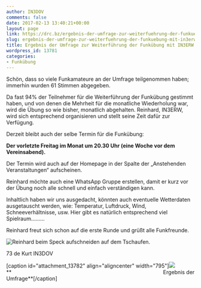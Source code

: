 ```yaml
---
author: IN3DOV
comments: false
date: 2017-02-13 13:40:21+00:00
layout: page
link: https://drc.bz/ergebnis-der-umfrage-zur-weiterfuehrung-der-funkuebung-mit-in3erw/
slug: ergebnis-der-umfrage-zur-weiterfuehrung-der-funkuebung-mit-in3erw
title: Ergebnis der Umfrage zur Weiterführung der Funkübung mit IN3ERW
wordpress_id: 13781
categories:
- Funkübung
---
```


Schön, dass so viele Funkamateure an der Umfrage teilgenommen haben; immerhin wurden 61 Stimmen abgegeben.

Da fast 94% der Teilnehmer für die Weiterführung der Funkübung gestimmt haben, und von denen die Mehrheit für die monatliche Wiederholung war, wird die Übung so wie bisher, monatlich abgehalten. Reinhard, IN3ERW, wird sich entsprechend organisieren und stellt seine Zeit dafür zur Verfügung.

Derzeit bleibt auch der selbe Termin für die Funkübung:


**Der vorletzte Freitag im Monat um 20.30 Uhr (eine Woche vor dem Vereinsabend).**


Der Termin wird auch auf der Homepage in der Spalte der „Anstehenden Veranstaltungen“ aufscheinen.

Reinhard möchte auch eine WhatsApp Gruppe erstellen, damit er kurz vor der Übung noch alle schnell und einfach verständigen kann.

Inhaltlich haben wir uns ausgedacht, könnten auch eventuelle Wetterdaten ausgetauscht werden, wie: Temperatur, Luftdruck, Wind, Schneeverhältnisse, usw. Hier gibt es natürlich entsprechend viel Spielraum.........

Reinhard freut sich schon auf die erste Runde und grüßt alle Funkfreunde.

![Reinhard beim Speck aufschneiden auf dem Tschaufen.](https://drc.bz/wp-content/uploads/wppa/5170.jpg?ver=3)

73 de Kurt IN3DOV

[caption id="attachment_13782" align="aligncenter" width="795"][![](https://drc.bz/wp-content/uploads/2017/02/ergebnis-umfrage.jpg)](https://drc.bz/ergebnis-der-umfrage-zur-weiterfuehrung-der-funkuebung-mit-in3erw/ergebnis-umfrage/) **                                                                                                       Ergebnis der Umfrage**[/caption]
